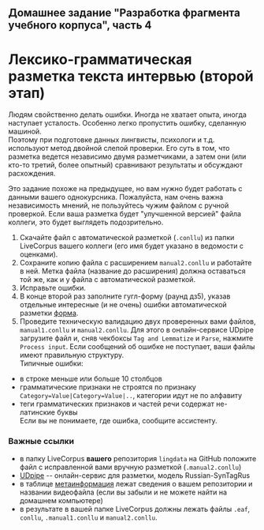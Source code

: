 ## Домашнее задание "Разработка фрагмента учебного корпуса", часть 4
# Лексико-грамматическая разметка текста интервью (второй этап)  

Людям свойственно делать ошибки. Иногда не хватает опыта, иногда наступает усталость. Особенно легко пропустить ошибку, сделанную машиной.  
Поэтому при подготовке данных лингвисты, психологи и т.д. используют метод двойной слепой проверки. Его суть в том, что разметка ведется независимо 
двумя разметчиками, а затем они (или кто-то третий, более опытный) сравнивают результаты и обсуждают расхождения.  

Это задание похоже на предыдущее, но вам нужно будет работать с данными вашего однокурсника. Пожалуйста, нам очень важна независимость мнений, 
не пользуйтесь чужим файлом с ручной проверкой. Если ваша разметка будет "улучшенной версией" файла коллеги, это будет выглядеть подозрительно.     

1. Cкачайте файл с автоматической разметкой (`.conllu`) из папки LiveCorpus вашего коллеги (его имя будет указано в ведомости с оценками).    
2. Сохраните копию файла с расширением `manual2.conllu` и работайте в ней. Метка файла (название до расширения) должна оставаться той же, как и у файла с автоматической разметкой.    
3. Исправьте ошибки.  
4. В конце второй раз заполните гугл-форму (раунд дз5), указав отдельные интересные (и не очень) ошибки автоматической разметки [форма](https://forms.gle/n5qknh12epTtGV2P8).  
5. Проведите техническую валидацию двух проверенных вами файлов, `manual1.conllu` и `manual2.conllu`. Для этого в онлайн-сервисе UDpipe загрузите файл и, 
сняв чекбоксы `Tag and Lemmatize` и `Parse`, нажмите `Process input`. Если сообщений об ошибке не поступает, ваши файлы имеют правильную структуру.  
Типичные ошибки:  
* в строке меньше или больше 10 столбцов  
* грамматические признаки не строятся по признаку `Category=Value|Category=Value|..`, категории идут не по алфавиту    
* теги грамматических признаков и частей речи содержат не-латинские буквы  
Если вы не понимаете, где ошибка, сообщите ассистенту.  

### Важные ссылки  
* в папку LiveCorpus **вашего** репозитория `lingdata` на GitHub положите файл с исправленной вами вручную разметкой (`.manual2.conllu`)  
* [UDpipe](http://lindat.mff.cuni.cz/services/udpipe/) -- онлайн-сервис для разметки, модель Russian-SynTagRus   
* в таблице [метаинформация](https://docs.google.com/spreadsheets/d/1FvS4-A4gj9O_khXbSC1s3xMKeJyd8RtAkJwZ5fTkPLA/edit#gid=0) лежат сведения о вашем репозитории и названии видеофайла (если вы забыли и не можете найти на домашнем компьютере)   
* в результате в вашей папке LiveCorpus должны лежать файлы `.eaf`, `conllu`, `.manual1.conllu` и `manual2.conllu`.  
